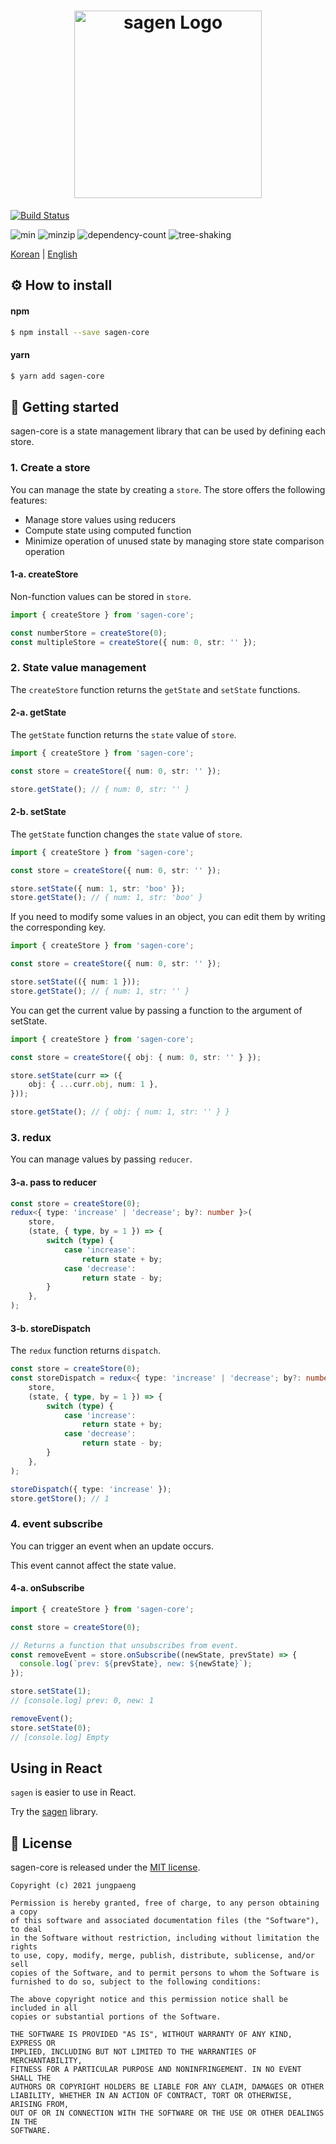 <h1 align=center style="max-width: 100%;">
  <img width="300" alt="sagen Logo" src="https://user-images.githubusercontent.com/26024412/101279836-780ddb80-3808-11eb-9ff5-69693c56373e.png" style="max-width: 100%;"><br/>
</h1>

[![Build Status](https://travis-ci.com/jungpaeng/sagen-core.svg?branch=main)](https://travis-ci.com/jungpaeng/sagen-core)

![min](https://badgen.net/bundlephobia/min/sagen-core@latest)
![minzip](https://badgen.net/bundlephobia/minzip/sagen-core@latest)
![dependency-count](https://badgen.net/bundlephobia/dependency-count/sagen-core@latest)
![tree-shaking](https://badgen.net/bundlephobia/tree-shaking/sagen-core@latest)

[Korean](https://github.com/jungpaeng/sagen-core/blob/main/readme-kr.md) | [English](https://github.com/jungpaeng/sagen-core/blob/main/readme.md)

## ⚙ How to install
#### npm
```bash
$ npm install --save sagen-core
```
#### yarn
```bash
$ yarn add sagen-core
```

## 🏃 Getting started

sagen-core is a state management library that can be used by defining each store.

### 1. Create a store

You can manage the state by creating a `store`. The store offers the following features:

- Manage store values using reducers
- Compute state using computed function
- Minimize operation of unused state by managing store state comparison operation

#### 1-a. createStore

Non-function values can be stored in `store`.

```typescript
import { createStore } from 'sagen-core';

const numberStore = createStore(0);
const multipleStore = createStore({ num: 0, str: '' });
```

### 2. State value management

The `createStore` function returns the `getState` and `setState` functions.

#### 2-a. getState

The `getState` function returns the `state` value of `store`.

```typescript
import { createStore } from 'sagen-core';

const store = createStore({ num: 0, str: '' });

store.getState(); // { num: 0, str: '' }
```

#### 2-b. setState

The `getState` function changes the `state` value of `store`.

```typescript
import { createStore } from 'sagen-core';

const store = createStore({ num: 0, str: '' });

store.setState({ num: 1, str: 'boo' });
store.getState(); // { num: 1, str: 'boo' }
```

If you need to modify some values in an object, you can edit them by writing the corresponding key.

```typescript
import { createStore } from 'sagen-core';

const store = createStore({ num: 0, str: '' });

store.setState(({ num: 1 }));
store.getState(); // { num: 1, str: '' }
```

You can get the current value by passing a function to the argument of setState.

```typescript
import { createStore } from 'sagen-core';

const store = createStore({ obj: { num: 0, str: '' } });

store.setState(curr => ({
    obj: { ...curr.obj, num: 1 },
}));

store.getState(); // { obj: { num: 1, str: '' } }
```

### 3. redux

You can manage values by passing `reducer`.

#### 3-a. pass to reducer

```typescript jsx
const store = createStore(0);
redux<{ type: 'increase' | 'decrease'; by?: number }>(
    store,
    (state, { type, by = 1 }) => {
        switch (type) {
            case 'increase':
                return state + by;
            case 'decrease':
                return state - by;
        }
    },
);
```

#### 3-b. storeDispatch

The `redux` function returns `dispatch`.

```typescript jsx
const store = createStore(0);
const storeDispatch = redux<{ type: 'increase' | 'decrease'; by?: number }>(
    store,
    (state, { type, by = 1 }) => {
        switch (type) {
            case 'increase':
                return state + by;
            case 'decrease':
                return state - by;
        }
    },
);

storeDispatch({ type: 'increase' });
store.getStore(); // 1
```

### 4. event subscribe

You can trigger an event when an update occurs.

This event cannot affect the state value.

#### 4-a. onSubscribe

```ts
import { createStore } from 'sagen-core';

const store = createStore(0);

// Returns a function that unsubscribes from event.
const removeEvent = store.onSubscribe((newState, prevState) => {
  console.log(`prev: ${prevState}, new: ${newState}`);
});

store.setState(1);
// [console.log] prev: 0, new: 1

removeEvent();
store.setState(0);
// [console.log] Empty
```

## Using in React

`sagen` is easier to use in React.

Try the [sagen](https://www.npmjs.com/package/sagen) library.

## 📜 License
sagen-core is released under the [MIT license](https://github.com/jungpaeng/sagen-core/blob/main/LICENSE).

```
Copyright (c) 2021 jungpaeng

Permission is hereby granted, free of charge, to any person obtaining a copy
of this software and associated documentation files (the "Software"), to deal
in the Software without restriction, including without limitation the rights
to use, copy, modify, merge, publish, distribute, sublicense, and/or sell
copies of the Software, and to permit persons to whom the Software is
furnished to do so, subject to the following conditions:

The above copyright notice and this permission notice shall be included in all
copies or substantial portions of the Software.

THE SOFTWARE IS PROVIDED "AS IS", WITHOUT WARRANTY OF ANY KIND, EXPRESS OR
IMPLIED, INCLUDING BUT NOT LIMITED TO THE WARRANTIES OF MERCHANTABILITY,
FITNESS FOR A PARTICULAR PURPOSE AND NONINFRINGEMENT. IN NO EVENT SHALL THE
AUTHORS OR COPYRIGHT HOLDERS BE LIABLE FOR ANY CLAIM, DAMAGES OR OTHER
LIABILITY, WHETHER IN AN ACTION OF CONTRACT, TORT OR OTHERWISE, ARISING FROM,
OUT OF OR IN CONNECTION WITH THE SOFTWARE OR THE USE OR OTHER DEALINGS IN THE
SOFTWARE.
```
